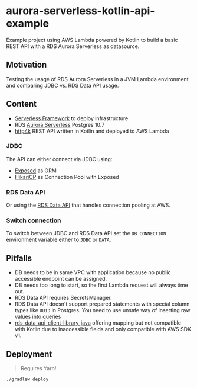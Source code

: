 # aurora-serverless-kotlin-api-example
Example project using AWS Lambda powered by Kotlin to build a basic REST API with a RDS Aurora Serverless as datasource. 

## Motivation
Testing the usage of RDS Aurora Serverless in a JVM Lambda environment and comparing JDBC vs. RDS Data API usage.

## Content
* [Serverless Framework](https://www.serverless.com/) to deploy infrastructure
* RDS [Aurora Serverless](https://aws.amazon.com/rds/aurora/serverless/) Postgres 10.7
* [http4k](https://github.com/http4k/http4k) REST API written in Kotlin and deployed to AWS Lambda

### JDBC
The API can either connect via JDBC using:
* [Exposed](https://github.com/JetBrains/Exposed/) as ORM
* [HikariCP](https://github.com/brettwooldridge/HikariCP) as Connection Pool with Exposed

### RDS Data API
Or using the [RDS Data API](https://docs.aws.amazon.com/AmazonRDS/latest/AuroraUserGuide/data-api.html#data-api.java-client-library) that handles connection pooling at AWS.

### Switch connection
To switch between JDBC and RDS Data API set the `DB_CONNECTION` environment variable either to `JDBC` or `DATA`.

## Pitfalls
* DB needs to be in same VPC with application because no public accessible endpoint can be assigned.
* DB needs too long to start, so the first Lambda request will always time out.
* RDS Data API requires SecretsManager.
* RDS Data API doesn't support prepared statements with special column types like `UUID` in Postgres. You need to use unsafe way of inserting raw values into queries
* [rds-data-api-client-library-java](https://github.com/awslabs/rds-data-api-client-library-java) offering mapping but not compatible with Kotlin due to inaccessible fields and only compatible with AWS SDK v1.

## Deployment

> Requires Yarn!

```
./gradlew deploy
```

